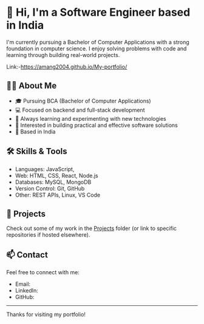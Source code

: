 # 👋 Hi, I'm a Software Engineer based in India 

I'm currently pursuing a Bachelor of Computer Applications with a strong foundation in computer science. I enjoy solving problems with code and learning through building real-world projects.

Link:-https://amang2004.github.io/My-portfolio/

## 👨‍💻 About Me

- 🎓 Pursuing BCA (Bachelor of Computer Applications)
- 💻 Focused on backend and full-stack development
- 🧠 Always learning and experimenting with new technologies
- 🔧 Interested in building practical and effective software solutions
- 📍 Based in India

## 🛠️ Skills & Tools

- Languages: JavaScript, 
- Web: HTML, CSS, React, Node.js
- Databases: MySQL, MongoDB
- Version Control: Git, GitHub
- Other: REST APIs, Linux, VS Code

## 📁 Projects

Check out some of my work in the [Projects](./projects) folder (or link to specific repositories if hosted elsewhere).

## 📫 Contact

Feel free to connect with me:

- Email: 
- LinkedIn: 
- GitHub: 

---

Thanks for visiting my portfolio!
